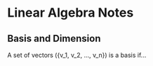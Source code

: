# Linear Algebra Notes
## Basis and Dimension
A set of vectors \(\{v_1, v_2, ..., v_n\}\) is a basis if...
